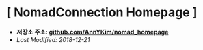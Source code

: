 # [ NomadConnection Homepage ]

- **저장소 주소: [github.com/AnnYKim/nomad_homepage](https://github.com/AnnYKim/nomad_homepage)**
- _Last Modified: 2018-12-21_
